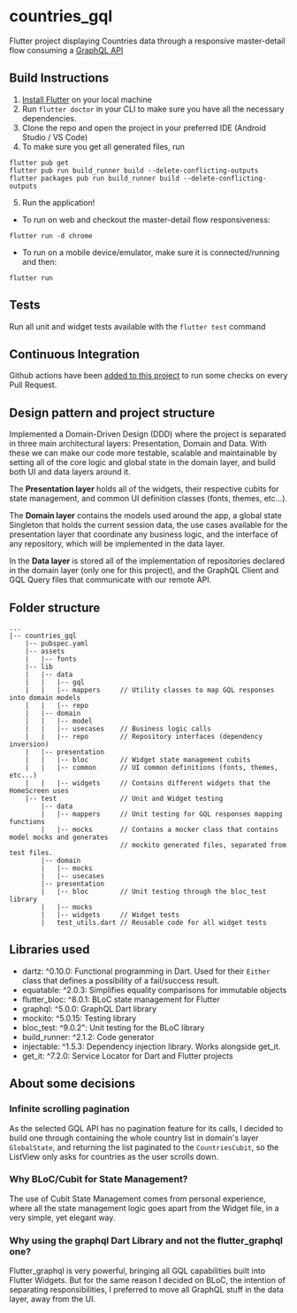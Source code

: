 # countries_gql
Flutter project displaying Countries data through a responsive master-detail flow consuming a [GraphQL API](https://github.com/trevorblades/countries)

## Build Instructions

1. [Install Flutter](https://flutter.dev/docs/get-started/install) on your local machine
2. Run `flutter doctor`  in your CLI to make sure you have all the necessary dependencies.
3. Clone the repo and open the project in your preferred IDE (Android Studio / VS Code)
4. To make sure you get all generated files, run
```
flutter pub get
flutter pub run build_runner build --delete-conflicting-outputs
flutter packages pub run build_runner build --delete-conflicting-outputs
```
5. Run the application!
 - To run on web and checkout the master-detail flow responsiveness:
```
flutter run -d chrome
```
- To run on a mobile device/emulator, make sure it is connected/running and then:
```
flutter run
```

## Tests

Run all unit and widget tests available with the `flutter test` command

## Continuous Integration
Github actions have been [added to this project](.github/workflows/pr_ci.yml) to run some checks on every Pull Request.

## Design pattern and project structure
Implemented a Domain-Driven Design (DDD) where the project is separated in three main architectural layers: Presentation, Domain and Data. With these we can make our code more testable, scalable and maintainable by setting all of the core logic and global state in the domain layer, and build both UI and data layers around it.

The **Presentation layer** holds all of the widgets, their respective cubits for state management, and common UI definition classes (fonts, themes, etc...).

The **Domain layer** contains the models used around the app, a global state Singleton that holds the current session data, the use cases available for the presentation layer that coordinate any business logic, and the interface of any repository, which will be implemented in the data layer.

In the **Data layer** is stored all of the implementation of repositories declared in the domain layer (only one for this project), and the GraphQL Client and GQL Query files that communicate with our remote API.

## Folder structure
```
...
|-- countries_gql
    |-- pubspec.yaml   
    |-- assets   
    |   |-- fonts  
    |-- lib   
    |   |-- data  
    |   |   |-- gql  
    |   |   |-- mappers     // Utility classes to map GQL responses into domain models  
    |   |   |-- repo 
    |   |-- domain  
    |   |   |-- model
    |   |   |-- usecases    // Business logic calls
    |   |   |-- repo        // Repository interfaces (dependency inversion)
    |   |-- presentation  
    |   |   |-- bloc        // Widget state management cubits
    |   |   |-- common      // UI common definitions (fonts, themes, etc...)
    |   |   |-- widgets     // Contains different widgets that the HomeScreen uses
    |-- test                // Unit and Widget testing
        |-- data  
        |   |-- mappers     // Unit testing for GQL responses mapping functions
        |   |-- mocks       // Contains a mocker class that contains model mocks and generates 
                            // mockito generated files, separated from test files.
        |-- domain  
        |   |-- mocks  
        |   |-- usecases
        |-- presentation 
        |   |-- bloc        // Unit testing through the bloc_test library
        |   |-- mocks  
        |   |-- widgets     // Widget tests
        |   test_utils.dart // Reusable code for all widget tests
```

## Libraries used
- dartz: ^0.10.0: Functional programming in Dart. Used for their `Either` class that defines a possibility of a fail/success result.
- equatable: ^2.0.3: Simplifies equality comparisons for immutable objects
- flutter_bloc: ^8.0.1: BLoC state management for Flutter
- graphql: ^5.0.0: GraphQL Dart library
- mockito: ^5.0.15: Testing library
- bloc_test: ^9.0.2": Unit testing for the BLoC library
- build_runner: ^2.1.2: Code generator
- injectable: ^1.5.3: Dependency injection library. Works alongside get_it.
- get_it: ^7.2.0: Service Locator for Dart and Flutter projects

## About some decisions

### Infinite scrolling pagination
As the selected GQL API has no pagination feature for its calls, I decided to build one through containing the whole country list in domain's layer `GlobalState`, and returning the list paginated to the `CountriesCubit`, so the ListView only asks for countries as the user scrolls down.

### Why BLoC/Cubit for State Management?
The use of Cubit State Management comes from personal experience, where all the state management logic goes apart from the Widget file, in a very simple, yet elegant way.

### Why using the graphql Dart Library and not the flutter_graphql one?
Flutter_graphql is very powerful, bringing all GQL capabilities built into Flutter Widgets. But for the same reason I decided on BLoC, the intention of separating responsibilities, I preferred to move all GraphQL stuff in the data layer, away from the UI.